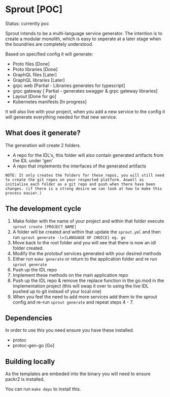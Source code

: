 # Sprout [POC]

Status: currently poc

Sprout intends to be a multi-language service generator. The intention is to create a modular monolith, which is easy to seperate at a later stage when the boundries are completely understood.

Based on specified config it will generate:
  * Proto files [Done]
  * Proto libraries [Done]
  * GraphQL files [Later]
  * GraphQL libraries [Later]
  * grpc web [Partial - Libraries generates for typescript]
  * grpc gateway [ Partial  - generates swagger & grpc gateway libraries]
  * Layout [Done for go]
  * Kubernetes manifests [In progress]

It will also live with your project, when you add a new service to the config it will generate everything needed for that new service.

## What does it generate?

The generation will create 2 folders.

* A repo for the IDL's, this folder will also contain generated artifacts from the IDL under 'gen'
* A repo that implements the interfaces of the generated artifacts

`NOTE: It only creates the folders for these repos, you will still need to create the git repos on your respected platform. Aswell as initialise each folder as a git repo and push when there have been changes. (if there is a strong desire we can look at how to make this process easier.)`

## The development cycle

1) Make folder with the name of your project and within that folder execute `sprout create [PROJECT_NAME]`
2) A folder will be created and within that update the `sprout.yml` and then run `sprout generate -l=[LANGUAGE OF CHOICE] eg. go`
3) Move back to the root folder and you will see that there is now an idl folder created.
4) Modify the the protobuf services generated with your desired methods
5) Either run `make generate` or return to the application folder and re run `sprout generate`
6) Push up the IDL repo
6) Implement these methods on the main application repo
7) Push up the IDL repo & remove the replace function in the go.mod in the implementation project (this will swap it over to using the live IDL pushed up to git instead of your local one)
8) When you feel the need to add more services add them to the sprout config and re-run `sprout generate` and repeat steps 4 - 7.

## Dependencies

In order to use this you need ensure you have these installed.
* protoc
* protoc-gen-go [Go]

## Building locally

As the templates are embeded into the binary you will need to ensure packr2 is installed.

You can run `make deps` to install this.

